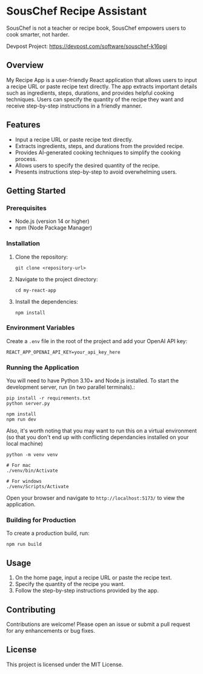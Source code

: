 # SousChef Recipe Assistant
SousChef is not a teacher or recipe book, SousChef empowers users to cook smarter, not harder.

Devpost Project: https://devpost.com/software/souschef-k16pgi

## Overview
My Recipe App is a user-friendly React application that allows users to input a recipe URL or paste recipe text directly. The app extracts important details such as ingredients, steps, durations, and provides helpful cooking techniques. Users can specify the quantity of the recipe they want and receive step-by-step instructions in a friendly manner.

## Features
- Input a recipe URL or paste recipe text directly.
- Extracts ingredients, steps, and durations from the provided recipe.
- Provides AI-generated cooking techniques to simplify the cooking process.
- Allows users to specify the desired quantity of the recipe.
- Presents instructions step-by-step to avoid overwhelming users.

## Getting Started

### Prerequisites
- Node.js (version 14 or higher)
- npm (Node Package Manager)

### Installation
1. Clone the repository:
   ```
   git clone <repository-url>
   ```
2. Navigate to the project directory:
   ```
   cd my-react-app
   ```
3. Install the dependencies:
   ```
   npm install
   ```

### Environment Variables
Create a `.env` file in the root of the project and add your OpenAI API key:
```
REACT_APP_OPENAI_API_KEY=your_api_key_here
```

### Running the Application
You will need to have Python 3.10+ and Node.js installed. To start the development server, run (in two parallel terminals).:
```
pip install -r requirements.txt
python server.py

npm install
npm run dev
```

Also, it's worth noting that you may want to run this on a virtual environment (so that you don't end up with conflicting dependancies installed on your local machine)
```
python -m venv venv

# For mac
./venv/bin/Activate

# For windows
./venv/Scripts/Activate
```

Open your browser and navigate to `http://localhost:5173/` to view the application.

### Building for Production
To create a production build, run:
```
npm run build
```

## Usage
1. On the home page, input a recipe URL or paste the recipe text.
2. Specify the quantity of the recipe you want.
3. Follow the step-by-step instructions provided by the app.

## Contributing
Contributions are welcome! Please open an issue or submit a pull request for any enhancements or bug fixes.

## License
This project is licensed under the MIT License.